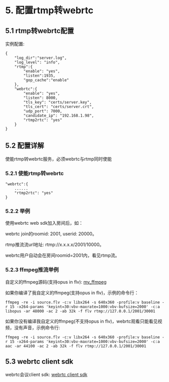 # 5. 配置rtmp转webrtc
## 5.1 rtmp转webrtc配置
实例配置:
```markup
{
    "log_dir":"server.log",
    "log_level": "info",
    "rtmp":{
        "enable": "yes",
        "listen":1935,
        "gop_cache":"enable"
    },
    "webrtc":{
        "enable": "yes",
        "listen": 8000,
        "tls_key": "certs/server.key",
        "tls_cert": "certs/server.crt",
        "udp_port": 7000,
        "candidate_ip": "192.168.1.98",
        "rtmp2rtc": "yes"
    }
}
```

## 5.2 配置详解
使能rtmp转webrtc服务，必须webrtc与rtmp同时使能

### 5.2.1 使能rtmp转webrtc
```markup
"webrtc":{
    ......
    "rtmp2rtc": "yes"
}
```

### 5.2.2 举例
使用webrtc web sdk加入房间后，如：

webrtc join的roomid: 2001, userid: 20000。

rtmp推流流url地址: rtmp://x.x.x.x/2001/10000。

webrtc用户自动会在房间roomid=2001内，看见rtmp流。

### 5.2.3 ffmpeg推流举例
自定义的ffmpeg源码(支持opus in flv): [my_ffmpeg](https://github.com/runner365/my_ffmpeg)

如果你编译了我自定义的ffmpeg(支持opus in flv)，示例的命令行：
```markup
ffmpeg -re -i source.flv -c:v libx264 -s 640x360 -profile:v baseline -r 15 -x264-params 'keyint=30:vbv-maxrate=1000:vbv-bufsize=2000' -c:a libopus -ar 48000 -ac 2 -ab 32k -f flv rtmp://127.0.0.1/2001/30001
```
如果你没有编译我自定义的ffmpeg(不支持opus in flv)，webrtc观看只能看见视频，没有声音，示例命令行:
```markup
ffmpeg -re -i source.flv -c:v libx264 -s 640x360 -profile:v baseline -r 15 -x264-params 'keyint=30:vbv-maxrate=1000:vbv-bufsize=2000' -c:a aac -ar 44100 -ac 2 -ab 32k -f flv rtmp://127.0.0.1/2001/30001
```

## 5.3 webrtc client sdk
webrtc会议client sdk: [webrtc client sdk](https://github.com/runner365/webrtc-client-sdk)